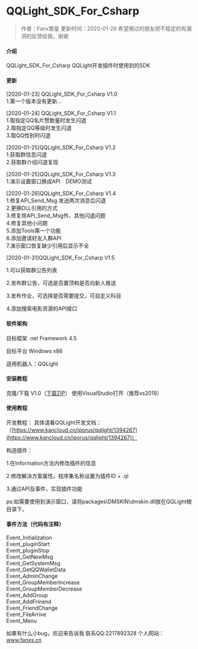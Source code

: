 # QQLight_SDK_For_Csharp
> 作者：Fanx繁星 更新时间：2020-01-26  希望用过的朋友把不稳定的有漏洞的反馈给我，谢谢
#### 介绍
QQLight_SDK_For_Csharp
QQLight开发插件时使用到的SDK

#### 更新
[2020-01-23] QQLight_SDK_For_Csharp V1.0<br>
1.第一个版本没有更新...<br>

[2020-01-24] QQLight_SDK_For_Csharp V1.1<br>
1.取指定QQ名片赞数量时发生闪退<br>
2.取指定QQ等级时发生闪退<br>
3.取QQ性别时闪退<br>

[2020-01-25]QQLight_SDK_For_Csharp V1.2<br>
1.获取群信息闪退<br>
2.获取群介绍闪退复现<br>

[2020-01-25]QQLight_SDK_For_Csharp V1.3<br>
1.演示设置窗口换成API　DEMO测试

[2020-01-26]QQLight_SDK_For_Csharp V1.4<br>
1.修复APi_Send_Msg 发送两次消息后闪退<br>
2.更换DLL引用的方式<br>
3.修复除APi_Send_Msg外，其他闪退问题<br>
4.修复其他小问题<br>
5.添加Tools第一个功能<br>
6.添加邀请好友入群API<br>
7.演示窗口恢复缺少引用后显示不全<br>

[2020-01-31]QQLight_SDK_For_Csharp V1.5<br>

1.可以获取群公告列表

2.发布群公告，可选是否置顶和是否向新人推送

3.发布作业，可选择是否需要提交，可自定义科目

4.添加搜索电影资源的API接口

#### 软件架构

目标框架 .net Framework 4.5

目标平台 Windows x86

适用机器人：QQLight

#### 安装教程

克隆/下载 V1.0（[下载ZIP](https://github.com/2217892328/QQLightSDK_For_Csharp/archive/master.zip)）
使用VisualStudio打开（推荐vs2019）

#### 使用教程

开发教程：
具体请看QQLight开发文档：（[https://www.kancloud.cn/iporus/qqlight/1394267](https://www.kancloud.cn/iporus/qqlight/1394267)）

构造插件：

1.在Information方法内修改插件的信息


2.修改解决方案属性，程序集名称设置为插件ID + .ql


3.通过API及事件，实现插件功能

ps:如需要使用到演示窗口，请将packages\DMSKIN\dmskin.dll放在QQLight根目录下。


#### 事件方法（代码有注释）

Event_Initialization<br>
Event_pluginStart<br>
Event_pluginStop<br>
Event_GetNewMsg<br>
Event_GetSystemMsg<br>
Event_GetQQWalletData<br>
Event_AdminChange<br>
Event_GroupMemberIncrease<br>
Event_GroupMemberDecrease<br>
Event_AddGroup<br>
Event_AddFrinend<br>
Event_FriendChange<br>
Event_FileArrive<br>
Event_Menu<br>


如果有什么小bug，欢迎来告诉我
联系QQ:2217892328
个人网站：www.fanxs.cn
